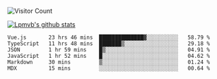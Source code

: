 ![Visitor Count](https://profile-counter.glitch.me/Lpmvb/count.svg)

[![Lpmvb's github stats](https://github-readme-stats.vercel.app/api?username=lpmvb&show_icons=true&title_color=fff&icon_color=79ff97&text_color=9f9f9f&bg_color=151515)](https://github.com/anuraghazra/github-readme-stats)

<!--
Here are some ideas to get you started:

- 🔭 I’m currently working on ...
- 🌱 I’m currently learning ...
- 👯 I’m looking to collaborate on ...
- 🤔 I’m looking for help with ...
- 💬 Ask me about ...
- 📫 How to reach me: ...
- 😄 Pronouns: ...
- ⚡ Fun fact: ...
-->

<!--START_SECTION:waka-->

```text
Vue.js       23 hrs 46 mins  ██████████████▓░░░░░░░░░░   58.79 %
TypeScript   11 hrs 48 mins  ███████▒░░░░░░░░░░░░░░░░░   29.18 %
JSON         1 hr 59 mins    █▒░░░░░░░░░░░░░░░░░░░░░░░   04.91 %
JavaScript   1 hr 52 mins    █░░░░░░░░░░░░░░░░░░░░░░░░   04.62 %
Markdown     30 mins         ▒░░░░░░░░░░░░░░░░░░░░░░░░   01.24 %
MDX          15 mins         ░░░░░░░░░░░░░░░░░░░░░░░░░   00.64 %
```

<!--END_SECTION:waka-->
